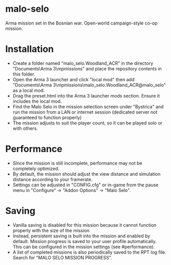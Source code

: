 # malo-selo
Arma mission set in the Bosnian war. Open-world campaign-style co-op mission.

# Installation
* Create a folder named "malo_selo.Woodland_ACR" in the directory "Documents\Arma 3\mpmissions\" and place the repository contents in this folder.
* Open the Arma 3 launcher and click "local mod" then add "Documents\Arma 3\mpmissions\malo_selo.Woodland_ACR\@malo_selo\" as a local mod.
* Drag the preset.html into the Arma 3 launcher mods section. Ensure it includes the local mod.
* Find the Malo Selo in the mission selection screen under "Bystrica" and run the mission from a LAN or internet session (dedicated server not guaranteed to function properly)
* The mission adjusts to suit the player count, so it can be played solo or with others.

# Performance
* Since the mission is still incomplete, performance may not be completely optimized. 
* By default, the mission should adjust the view distance and simulation distance according to your framerate.
* Settings can be adjusted in "CONFIG.cfg" or in-game from the pause menu in "Configure" -> "Addon Options" -> "Malo Selo".

# Saving
* Vanilla saving is disabled for this mission because it cannot function properly with the size of the mission
* Instead, persistent saving is built into the mission and enabled by default. Mission progress is saved to your user profile automatically. This can be configured in the mission settings (see #performance).
* A list of completed missions is also periodically saved to the RPT log file. Search for "MALO SELO MISSION PROGRESS".
